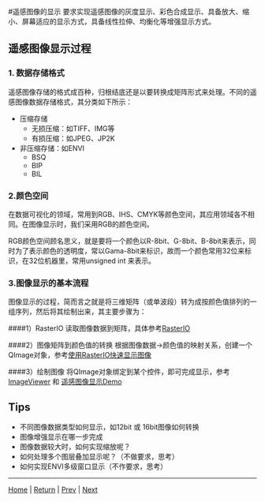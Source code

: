 #遥感图像的显示
要求实现遥感图像的灰度显示、彩色合成显示、具备放大、缩小、屏幕适应的显示方式，具备线性拉伸、均衡化等增强显示方式。

## 遥感图像显示过程
### 1. 数据存储格式
遥感图像存储的格式成百种，归根结底还是以要转换成矩阵形式来处理。不同的遥感图像数据存储格式，其分类如下所示：
- 压缩存储
  - 无损压缩：如TIFF、IMG等
  - 有损压缩：如JPEG、JP2K
- 非压缩存储：如ENVI
  - BSQ
  - BIP
  - BIL

### 2.颜色空间
在数据可视化的领域，常用到RGB、IHS、CMYK等颜色空间，其应用领域各不相同。在图像显示时，我们采用RGB的颜色空间。

RGB颜色空间顾名思义，就是要将一个颜色以R-8bit、G-8bit、B-8bit来表示，同时为了表示颜色的透明度，常以Gama-8bit来标识，故而一个颜色常用32位来标识，在32位机器里，常用unsigned int 来表示。

### 3.图像显示的基本流程
图像显示的过程，简而言之就是将三维矩阵（或单波段）转为成按颜色值排列的一组序列，然后将其绘制出来，其主要步骤为：

####1）RasterIO
读取图像数据到矩阵，具体参考[RasterIO](./D2_RasterIO.md)

####2）图像矩阵到颜色值的转换
根据图像数据->颜色值的映射关系，创建一个QImage对象，参考[使用RasterIO快速显示图像](https://blog.csdn.net/liminlu0314/article/details/7613894)

####3）绘制图像
将QImage对象绑定到某个控件，即可完成显示，参考[ImageViewer](../src/imageviewer.rar) 和 [遥感图像显示Demo](https://download.csdn.net/download/liminlu0314/4337917)

## Tips
- 不同图像数据类型如何显示，如12bit 或 16bit图像如何转换
- 图像增强显示在哪一步完成
- 图像数据较大时，如何实现缩放呢？
- 如何处理多个图层叠加显示呢？（不做要求，思考）
- 如何实现ENVI多级窗口显示（不作要求，思考）

---
[Home](https://wanghp119.github.io/RSIP/) | [Return](#遥感图像的显示) |  [Prev](./D2_RasterIO.md) | [Next](./D4_Preprocess.md)